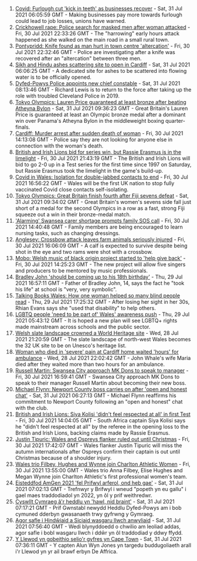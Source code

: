 1. [Covid: Furlough cut 'kick in teeth' as businesses recover](https://www.bbc.co.uk/news/uk-wales-58030769) - Sat, 31 Jul 2021 06:05:59 GMT - Making businesses pay more towards furlough could lead to job losses, unions have warned.
2. [Crickhowell rape: Police search for masked men after woman attacked](https://www.bbc.co.uk/news/uk-wales-58018051) - Fri, 30 Jul 2021 22:33:26 GMT - The "harrowing" early hours attack happened as she walked on the main road in a small rural town.
3. [Pontypridd: Knife found as man hurt in town centre 'altercation'](https://www.bbc.co.uk/news/uk-wales-58033910) - Fri, 30 Jul 2021 22:32:46 GMT - Police are investigating after a knife was recovered after an "altercation" between three men.
4. [Sikh and Hindu ashes scattering site to open in Cardiff](https://www.bbc.co.uk/news/uk-wales-57988853) - Sat, 31 Jul 2021 06:06:25 GMT - A dedicated site for ashes to be scattered into flowing water is to be officially opened.
5. [Dyfed-Powys Police appoints new chief constable](https://www.bbc.co.uk/news/uk-wales-58029958) - Sat, 31 Jul 2021 08:13:46 GMT - Richard Lewis is to return to the force after taking up the role with troubled Cleveland Police in 2019.
6. [Tokyo Olympics: Lauren Price guaranteed at least bronze after beating Atheyna Bylon](https://www.bbc.co.uk/sport/olympics/58038081) - Sat, 31 Jul 2021 09:36:23 GMT - Great Britain's Lauren Price is guaranteed at least an Olympic bronze medal after a dominant win over Panama's Atheyna Bylon in the middleweight boxing quarter-finals.
7. [Cardiff: Murder arrest after sudden death of woman](https://www.bbc.co.uk/news/uk-wales-58029216) - Fri, 30 Jul 2021 14:13:08 GMT - Police say they are not looking for anyone else in connection with the woman's death.
8. [British and Irish Lions bid for series win, but Rassie Erasmus is in the limelight](https://www.bbc.co.uk/sport/rugby-union/58027772) - Fri, 30 Jul 2021 21:43:19 GMT - The British and Irish Lions will bid to go 2-0 up in a Test series for the first time since 1997 on Saturday, but Rassie Erasmus took the limelight in the game's build-up.
9. [Covid in Wales: Isolation for double-jabbed contacts to end](https://www.bbc.co.uk/news/uk-wales-politics-58013131) - Fri, 30 Jul 2021 16:56:22 GMT - Wales will be the first UK nation to stop fully vaccinated Covid close contacts self-isolating.
10. [Tokyo Olympics: Great Britain finish fourth after Fiji sevens defeat](https://www.bbc.co.uk/sport/olympics/58039631) - Sat, 31 Jul 2021 09:34:02 GMT - Great Britain's women's sevens side fall just short of a medal for the second Olympics in a row as a fast, strong Fiji squeeze out a win in their bronze-medal match.
11. ['Alarming' Swansea carer shortage prompts family SOS call](https://www.bbc.co.uk/news/uk-wales-58025444) - Fri, 30 Jul 2021 14:40:48 GMT - Family members are being encouraged to learn nursing tasks, such as changing dressings.
12. [Anglesey: Crossbow attack leaves farm animals seriously injured](https://www.bbc.co.uk/news/uk-wales-58031518) - Fri, 30 Jul 2021 16:06:09 GMT - A calf is expected to survive despite being shot in the eye and two rams were shot with a crossbow.
13. [Mobo: Welsh music of black origin project started to 'help give back'](https://www.bbc.co.uk/news/uk-wales-58030464) - Fri, 30 Jul 2021 14:25:23 GMT - The new project will allow five singers and producers to be mentored by music professionals.
14. [Bradley John 'should be coming up to his 18th birthday'](https://www.bbc.co.uk/news/uk-wales-58019640) - Thu, 29 Jul 2021 16:57:11 GMT - Father of Bradley John, 14, says the fact he "took his life" at school is "very, very symbolic".
15. [Talking Books Wales: How one woman helped so many blind people read](https://www.bbc.co.uk/news/uk-wales-58018316) - Thu, 29 Jul 2021 17:25:32 GMT - After losing her sight in her 30s, Rhian Evans says she "used that disability" to help others.
16. [LGBTQ people 'need to be part of' Wales' awareness push](https://www.bbc.co.uk/news/uk-wales-58001743) - Thu, 29 Jul 2021 05:43:12 GMT - It is hoped a new plan will see LGBTQ+ rights made mainstream across schools and the public sector.
17. [Welsh slate landscape crowned a World Heritage site](https://www.bbc.co.uk/news/uk-wales-58007018) - Wed, 28 Jul 2021 21:20:59 GMT - The slate landscape of north-west Wales becomes the 32 UK site to be on Unesco's heritage list.
18. [Woman who died in 'severe' pain at Cardiff home waited 'hours' for ambulance](https://www.bbc.co.uk/news/uk-wales-58006259) - Wed, 28 Jul 2021 22:02:42 GMT - John Whale's wife Maria died after they waited more than two hours for an ambulance.
19. [Russell Martin: Swansea City approach MK Dons to speak to manager](https://www.bbc.co.uk/sport/football/58031157) - Fri, 30 Jul 2021 16:59:41 GMT - Swansea City approach MK Dons to speak to their manager Russell Martin about becoming their new boss.
20. [Michael Flynn: Newport County boss carries on after 'open and honest chat'](https://www.bbc.co.uk/sport/football/58034596) - Sat, 31 Jul 2021 06:27:13 GMT - Michael Flynn reaffirms his commitment to Newport County following an "open and honest" chat with the club.
21. [British and Irish Lions: Siya Kolisi 'didn't feel respected at all' in first Test](https://www.bbc.co.uk/sport/rugby-union/58025942) - Fri, 30 Jul 2021 14:04:05 GMT - South Africa captain Siya Kolisi says he "didn't feel respected at all" by the referee in the opening loss to the British and Irish Lions, backing claims made by Rassie Erasmus.
22. [Justin Tipuric: Wales and Ospreys flanker ruled out until Christmas](https://www.bbc.co.uk/sport/rugby-union/58032626) - Fri, 30 Jul 2021 17:42:07 GMT - Wales flanker Justin Tipuric will miss the autumn internationals after Ospreys confirm their captain is out until Christmas because of a shoulder injury.
23. [Wales trio Filbey, Hughes and Wynne join Charlton Athletic Women](https://www.bbc.co.uk/sport/football/58031072) - Fri, 30 Jul 2021 13:55:00 GMT - Wales trio Anna Filbey, Elise Hughes and Megan Wynne join Charlton Athletic's first professional women's team.
24. [Eisteddfod AmGen 2021 'fel Prifwyl arferol, ond heb gae'](https://www.bbc.co.uk/newyddion/58003943) - Sat, 31 Jul 2021 07:02:13 GMT - Trefnwyr y Brifwyl i wneud "popeth yn eu gallu" i gael maes traddodiadol yn 2022, yn ôl y prif weithredwr.
25. [Cyswllt Cymraeg â'r heddlu yn 'hawl, nid braint'](https://www.bbc.co.uk/newyddion/58033494) - Sat, 31 Jul 2021 07:17:21 GMT - Prif Gwnstabl newydd Heddlu Dyfed-Powys am i bob cymuned dderbyn gwasanaeth trwy gyfrwng y Gymraeg.
26. [Agor safle i Hindŵiaid a Siciaid wasgaru llwch anwyliaid](https://www.bbc.co.uk/newyddion/58025802) - Sat, 31 Jul 2021 07:56:40 GMT - Wedi blynyddoedd o chwilio am leoliad addas, agor safle i bobl wasgaru llwch i ddŵr yn ôl traddodiad y ddwy ffydd.
27. [Y Llewod yn gobeithio selio'r gyfres yn Cape Town](https://www.bbc.co.uk/newyddion/58031322) - Sat, 31 Jul 2021 07:36:11 GMT - Y capten Alun Wyn Jones yn targedu buddugoliaeth arall i'r Llewod yn yr ail brawf erbyn De Affrica.
